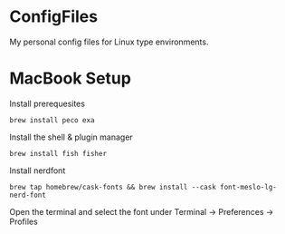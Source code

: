 # ConfigFiles
My personal config files for Linux type environments.

# MacBook Setup

Install prerequesites

```
brew install peco exa
```

Install the shell & plugin manager

```
brew install fish fisher
```

Install nerdfont

```
brew tap homebrew/cask-fonts && brew install --cask font-meslo-lg-nerd-font
```

Open the terminal and select the font under Terminal -> Preferences -> Profiles
